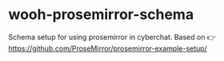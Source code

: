 # wooh-prosemirror-schema
Schema setup for using prosemirror in cyberchat. Based on 👉 https://github.com/ProseMirror/prosemirror-example-setup/ 

